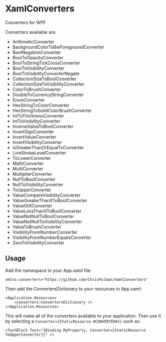 # XamlConverters
Converters for WPF

Converters available are:

-  ArithmeticConverter
-  BackgroundColorToBwForegroundConverter
-  BoolNegationConverter
-  BoolToOpacityConverter
-  BoolToStringTickCrossConverter
-  BoolToVisibilityConverter
-  BoolToVisibilityConverterNegate
-  CollectionSizeToBoolConverter
-  CollectionSizeToVisibilityConverter
-  ColorToBrushConverter
-  DoubleToCurrencyStringConverter
-  EnumConverter
-  HexStringToColorConverter
-  HexStringToSolidColorBrushConverter
-  IntToThicknessConverter
-  IntToVisibilityConverter
-  InverseValueToBoolConverter
-  InvertSignConverter
-  InvertValueConverter
-  InvertVisibilityConverter
-  IsGreaterThanOrEqualToConverter
-  LineStrokeLevelConverter
-  ToLowerConverter
-  MathConverter
-  MultiConverter
-  MultiplierConverter
-  NullToBoolConverter
-  NullToVisibilityConverter
-  ToUpperConverter
-  ValueCompareVisibilityConverter
-  ValueGreaterThanXToBoolConverter
-  ValueGtXConverter
-  ValueLessThanXToBoolConverter
-  ValueNotNullToBoolConverter
-  ValueNotNullToVisibilityConverter
-  ValueToBrushConverter
-  VisibilityFromNumberConverter
-  VisibilityFromNumberEqualsConverter
-  ZeroToVisibilityConverter

## Usage


Add the namespace to your App.xaml file:

```xaml
xmlns:converters="https://github.com/ChrisPulman/XamlConverters"
```

Then add the ConvertersDictionary to your resources in App.xaml:

```xaml
<Application.Resources>
    <converters:ConvertersDictionary />
</Application.Resources>
```

This will make all of the converters available to your application.
Then use it by selecting a `Converter={StaticResource #CONVERTER#}}` such as:

```xaml
<TextBlock Text="{Binding MyProperty, Converter={StaticResource ToUpperConverter}}" />
```
